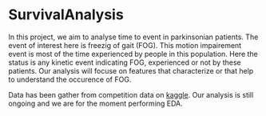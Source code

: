 # SurvivalAnalysis 
In this project, we aim to analyse time to event in parkinsonian patients. The event of interest here is freezig of gait (FOG). This motion impairement event is most of the time experienced by people in this population. Here the status is any kinetic event indicating FOG, experienced or not by these patients. Our analysis will focuse on features that characterize or that help to understand the occurence of FOG.

Data has been gather from competition data on [kaggle](https://www.kaggle.com/competitions/tlvmc-parkinsons-freezing-gait-prediction#:~:text=Research%20Code%20Competition-,Parkinson%27s,-Freezing%20of%20Gait). 
Our analysis is still ongoing and we are for the moment performing EDA. 



